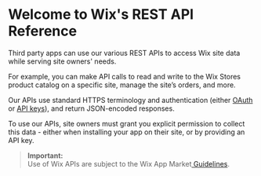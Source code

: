 # Welcome to Wix's REST API Reference

Third party apps can use our various REST APIs to access Wix site data while serving site owners' needs. 

For example, you can make API calls to read and write to the Wix Stores product catalog on a specific site, manage the site’s orders, and more. 

Our APIs use standard HTTPS terminology and authentication (either [OAuth](https://dev.wix.com/api/rest/getting-started/authentication) or [API keys](https://dev.wix.com/api/rest/getting-started/api-keys)), and return JSON-encoded responses. 

To use our APIs, site owners must grant you explicit permission to collect this data - either when installing your app on their site, or by providing an API key.


  <blockquote class='important'><p>
  <strong>Important:</strong><br/>
Use of Wix APIs are subject to the Wix App Market<a target="_blank" href="https://devforum.wix.com/en/article/app-market-guidelines"> Guidelines</a>.
</p>
</blockquote>
